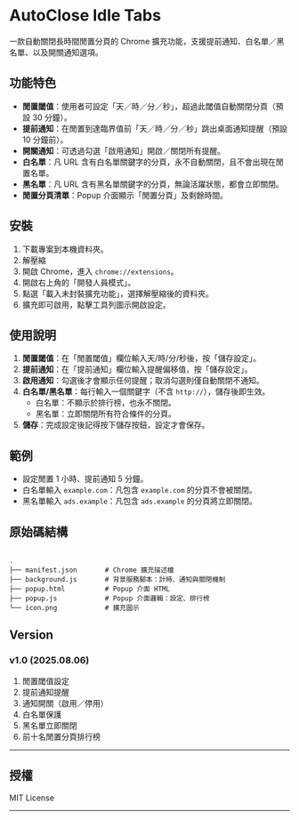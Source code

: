 # AutoClose Idle Tabs

一款自動關閉長時間閒置分頁的 Chrome 擴充功能，支援提前通知、白名單／黑名單、以及開關通知選項。

## 功能特色

- **閒置閾值**：使用者可設定「天／時／分／秒」，超過此閾值自動關閉分頁（預設 30 分鐘）。
- **提前通知**：在閒置到達臨界值前「天／時／分／秒」跳出桌面通知提醒（預設 10 分鐘前）。
- **開關通知**：可透過勾選「啟用通知」開啟／關閉所有提醒。
- **白名單**：凡 URL 含有白名單關鍵字的分頁，永不自動關閉，且不會出現在閒置名單。
- **黑名單**：凡 URL 含有黑名單關鍵字的分頁，無論活躍狀態，都會立即關閉。
- **閒置分頁清單**：Popup 介面顯示「閒置分頁」及剩餘時間。

## 安裝

1. 下載專案到本機資料夾。
2. 解壓縮
3. 開啟 Chrome，進入 `chrome://extensions`。  
4. 開啟右上角的「開發人員模式」。  
5. 點選「載入未封裝擴充功能」，選擇解壓縮後的資料夾。  
6. 擴充即可啟用，點擊工具列圖示開啟設定。

## 使用說明

1. **閒置閾值**：在「閒置閾值」欄位輸入天/時/分/秒後，按「儲存設定」。  
2. **提前通知**：在「提前通知」欄位輸入提醒偏移值，按「儲存設定」。
3. **啟用通知**：勾選後才會顯示任何提醒；取消勾選則僅自動關閉不通知。  
4. **白名單/黑名單**：每行輸入一個關鍵字（不含 `http://`），儲存後即生效。  
   - 白名單：不顯示於排行榜，也永不關閉。  
   - 黑名單：立即關閉所有符合條件的分頁。  
5. **儲存**：完成設定後記得按下儲存按鈕，設定才會保存。

## 範例

- 設定閒置 1 小時、提前通知 5 分鐘。  
- 白名單輸入 `example.com`：凡包含 `example.com` 的分頁不會被關閉。  
- 黑名單輸入 `ads.example`：凡包含 `ads.example` 的分頁將立即關閉。

## 原始碼結構

```

.
├── manifest.json       # Chrome 擴充描述檔
├── background.js       # 背景服務腳本：計時、通知與關閉機制
├── popup.html          # Popup 介面 HTML
├── popup.js            # Popup 介面邏輯：設定、排行榜
└── icon.png            # 擴充圖示

```

## Version

### v1.0 (2025.08.06)
1. 閒置閾值設定  
2. 提前通知提醒  
3. 通知開關（啟用／停用）  
4. 白名單保護  
5. 黑名單立即關閉  
6. 前十名閒置分頁排行榜

---

## 授權

MIT License  

---
